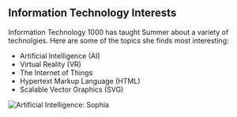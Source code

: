 ## Information Technology Interests

Information Technology 1000 has taught Summer about a variety of technolgies. Here are some of the topics she finds most interesting:
* Artificial Intelligence (AI)
* Virtual Reality (VR)
* The Internet of Things
* Hypertext Markup Language (HTML)
* Scalable Vector Graphics (SVG)

![Artificial Intelligence: Sophia](https://www.google.com/url?sa=i&url=https%3A%2F%2Ftheconversation.com%2Fan-ai-professor-explains-three-concerns-about-granting-citizenship-to-robot-sophia-86479&psig=AOvVaw0cGzaIHVgRQLzDWLzHGeA9&ust=1607719522101000&source=images&cd=vfe&ved=0CAIQjRxqFwoTCODq0IikxO0CFQAAAAAdAAAAABAD.png)
